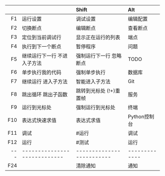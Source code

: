 ﻿|     |                              | Shift                     | Alt           |
|----:|:-----------------------------|:--------------------------|:--------------|
|  F1 | 运行设置                     | 调试设置                  | 编辑配置      |
|  F2 | 切换断点                     | 编辑断点                  | 查看断点      |
|  F3 | 定位到当前调试行             | 显示正在运行的列表        | 端点          |
|  F4 | 执行到下一个断点             | 暂停程序                  | 问题          |
|  F5 | 继续运行下一行 不进入子方法  | 强制运行下一行 忽略断点   | TODO          |
|  F6 | 单步执行我的代码             | 强制单步执行              | 数据库        |
|  F7 | 继续运行 进入子方法          | 智能进入子方法            | Git           |
|  F8 | 跳出循环 跳出子函数          | 跳转到光标处  (!+)重置帧  | 服务          |
|  F9 | 运行到光标处                 | 强制运行到光标处          | 终端          |
| F10 | 表达式快速求值               | 表达式求值                | Python控制台  |
| F11 | 调试                         | #运行                     | 调试          |
| F12 | 运行                         | #测试                     | 运行          |
| --- | ---------------------------- | ------------------------- | ------------- |
| F24 |                              | 清除通知                  | 通知          |